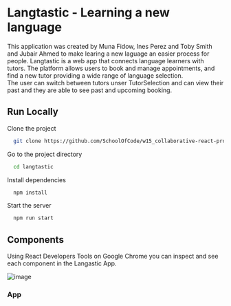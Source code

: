 # Langtastic - Learning a new language

This application was created by Muna Fidow, Ines Perez and Toby Smith and Jubair Ahmed to make learing a new laguage an easier process for people.
Langtastic is a web app that connects language learners with tutors. The platform allows users to book and manage appointments, and find a new tutor providing a wide range of language selection.  
The user can switch between tutors unser TutorSelection and can view their past and they are able to see past and upcoming booking.

## Run Locally

Clone the project

```bash
  git clone https://github.com/SchoolOfCode/w15_collaborative-react-project-langtastic-group-a.git
```

Go to the project directory

```bash
  cd langtastic
```

Install dependencies

```bash
  npm install
```

Start the server

```bash
  npm run start
```

## Components

Using React Developers Tools on Google Chrome you can inspect and see each component in the Langastic App.

![image](https://user-images.githubusercontent.com/81432036/126900751-2b8a5a26-a313-417c-9a10-79e0d5f15044.png)

### App

